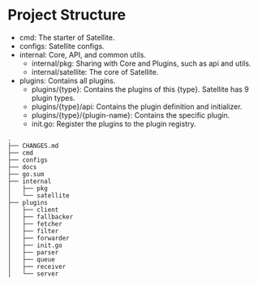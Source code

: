 # Project Structure
- cmd: The starter of Satellite.
- configs: Satellite configs.
- internal: Core, API, and common utils.
    - internal/pkg: Sharing with Core and Plugins, such as api and utils.
    - internal/satellite: The core of Satellite.
- plugins: Contains all plugins.
    - plugins/{type}: Contains the plugins of this {type}. Satellite has 9 plugin types.
    - plugins/{type}/api: Contains the plugin definition and initializer.
    - plugins/{type}/{plugin-name}: Contains the specific plugin.
    - init.go: Register the plugins to the plugin registry.
```
.
├── CHANGES.md
├── cmd
├── configs
├── docs
├── go.sum
├── internal
│   ├── pkg
│   └── satellite
├── plugins
│   ├── client
│   ├── fallbacker
│   ├── fetcher
│   ├── filter
│   ├── forwarder
│   ├── init.go
│   ├── parser
│   ├── queue
│   ├── receiver
│   └── server
```
